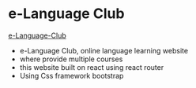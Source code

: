 # e-Language Club

[e-Language-Club](https://e-language-club.netlify.app/)

* e-Language Club, online language learning website 
* where provide multiple courses
* this website built on react using react router
* Using Css framework bootstrap


